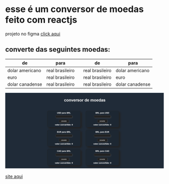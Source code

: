 # esse é um conversor de moedas feito com reactjs

projeto no figma [click aqui]()

## converte das seguintes moedas:

|de |para| | de |para|
|---|---|---|---|---|
|dolar americano |real brasileiro| |real brasileiro|dolar americano|
|euro |real brasileiro| |real brasileiro|euro|
|dolar canadense |real brasileiro| |real brasileiro|dolar canadense|

![img projeto](assets/img.PNG)

[site aqui](https://t06nef.csb.app/)
